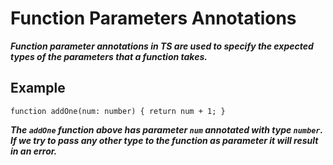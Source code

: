 # Function Parameters Annotations
***Function parameter annotations in TS are used to specify the expected types of the parameters that a function takes.***

## Example
`function addOne(num: number) {
    return num + 1;
}`

***The `addOne` function above has parameter `num` annotated with type `number`. If we try to pass any other type to the function as parameter it will result in an error.***

